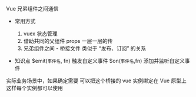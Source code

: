 Vue 兄弟组件之间通信
  * 常用方式
    1. vuex 状态管理
    2. 借助共同的父组件 props 一层一层的传
    3. 兄弟组件之间 - 桥接文件
       类似于 “发布、订阅” 的关系

  * 知识点
    $emit(`事件名`, fn) 触发自定义事件
    $on(`事件名`,fn) 添加并监听自定义事件

实际业务场景中，如果确定需要
可以把这个桥接的 vue 实例绑定在 Vue 原型上
这样每个实例都可以使用